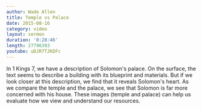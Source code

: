 ```yaml
---
author: Wade Allen
title: Temple vs Palace
date: 2015-08-16
category: video
layout: sermon
duration: '0:28:46' 
length: 27796393
youtube: uDJR7TJKDFc
---
```


In 1 Kings 7, we have a description of Solomon's palace. On the surface, the text seems to describe a building with its blueprint and materials. But if we look closer at this description, we find that it reveals Solomon's heart. As we compare the temple and the palace, we see that Solomon is far more concerned with his house. These images (temple and palace) can help us evaluate how we view and understand our resources.
